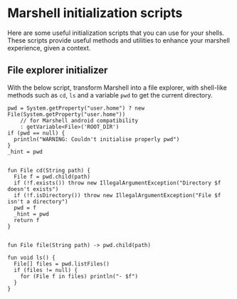 # Marshell initialization scripts

Here are some useful initialization scripts that you can use for your shells. These scripts
provide useful methods and utilities to enhance your marshell experience, given a context.

## File explorer initializer

With the below script, transform Marshell into a file explorer, with shell-like methods such as `cd`,
`ls` and a variable `pwd` to get the current directory.


```marcel
pwd = System.getProperty("user.home") ? new File(System.getProperty("user.home"))
    // for Marshell android compatibility
    : getVariable<File>('ROOT_DIR')
if (pwd == null) {
  println("WARNING: Couldn't initialise properly pwd")
}
_hint = pwd


fun File cd(String path) {
  File f = pwd.child(path)
  if (!f.exists()) throw new IllegalArgumentException("Directory $f doesn't exists")
  if (!f.isDirectory()) throw new IllegalArgumentException("File $f isn't a directory")
  pwd = f
  _hint = pwd
  return f
}


fun File file(String path) -> pwd.child(path)

fun void ls() {
  File[] files = pwd.listFiles()
  if (files != null) {
    for (File f in files) println("- $f")
  }
}
```